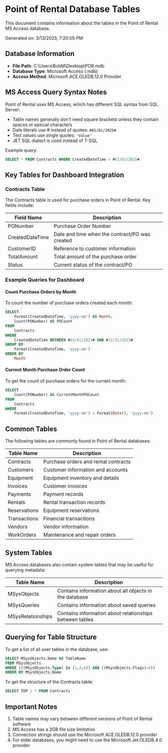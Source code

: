 # Point of Rental Database Tables

This document contains information about the tables in the Point of Rental MS Access database.

Generated on: 3/13/2025, 7:20:05 PM

## Database Information

- **File Path**: C:\Users\BobM\Desktop\POR.mdb
- **Database Type**: Microsoft Access (.mdb)
- **Access Method**: Microsoft.ACE.OLEDB.12.0 Provider

## MS Access Query Syntax Notes

Point of Rental uses MS Access, which has different SQL syntax from SQL Server:

- Table names generally don't need square brackets unless they contain spaces or special characters
- Date literals use # instead of quotes: `#01/01/2025#`
- Text values use single quotes: `'Value'`
- JET SQL dialect is used instead of T-SQL

Example query:
```sql
SELECT * FROM Contracts WHERE CreatedDateTime > #01/01/2025#
```

## Key Tables for Dashboard Integration

### Contracts Table

The Contracts table is used for purchase orders in Point of Rental. Key fields include:

| Field Name | Description |
|------------|-------------|
| PONumber | Purchase Order Number |
| CreatedDateTime | Date and time when the contract/PO was created |
| CustomerID | Reference to customer information |
| TotalAmount | Total amount of the purchase order |
| Status | Current status of the contract/PO |

### Example Queries for Dashboard

#### Count Purchase Orders by Month

To count the number of purchase orders created each month:

```sql
SELECT 
    Format(CreatedDateTime, 'yyyy-mm') AS Month, 
    Count(PONumber) AS POCount
FROM 
    Contracts
WHERE 
    CreatedDateTime BETWEEN #01/01/2025# AND #12/31/2025#
GROUP BY 
    Format(CreatedDateTime, 'yyyy-mm')
ORDER BY 
    Month
```

#### Current Month Purchase Order Count

To get the count of purchase orders for the current month:

```sql
SELECT 
    Count(PONumber) AS CurrentMonthPOCount
FROM 
    Contracts
WHERE 
    Format(CreatedDateTime, 'yyyy-mm') = Format(Date(), 'yyyy-mm')
```

## Common Tables

The following tables are commonly found in Point of Rental databases:

| Table Name | Description |
|------------|-------------|
| Contracts | Purchase orders and rental contracts |
| Customers | Customer information and accounts |
| Equipment | Equipment inventory and details |
| Invoices | Customer invoices |
| Payments | Payment records |
| Rentals | Rental transaction records |
| Reservations | Equipment reservations |
| Transactions | Financial transactions |
| Vendors | Vendor information |
| WorkOrders | Maintenance and repair orders |

## System Tables

MS Access databases also contain system tables that may be useful for querying metadata:

| Table Name | Description |
|------------|-------------|
| MSysObjects | Contains information about all objects in the database |
| MSysQueries | Contains information about saved queries |
| MSysRelationships | Contains information about relationships between tables |

## Querying for Table Structure

To get a list of all user tables in the database, use:

```sql
SELECT MSysObjects.Name AS TableName
FROM MSysObjects
WHERE (((MSysObjects.Type) In (1,4,6)) AND ((MSysObjects.Flags)=0))
ORDER BY MSysObjects.Name
```

To get the structure of the Contracts table:

```sql
SELECT TOP 1 * FROM Contracts
```

## Important Notes

1. Table names may vary between different versions of Point of Rental software
2. MS Access has a 2GB file size limitation
3. Connection strings should use the Microsoft.ACE.OLEDB.12.0 provider
4. For older databases, you might need to use the Microsoft.Jet.OLEDB.4.0 provider
